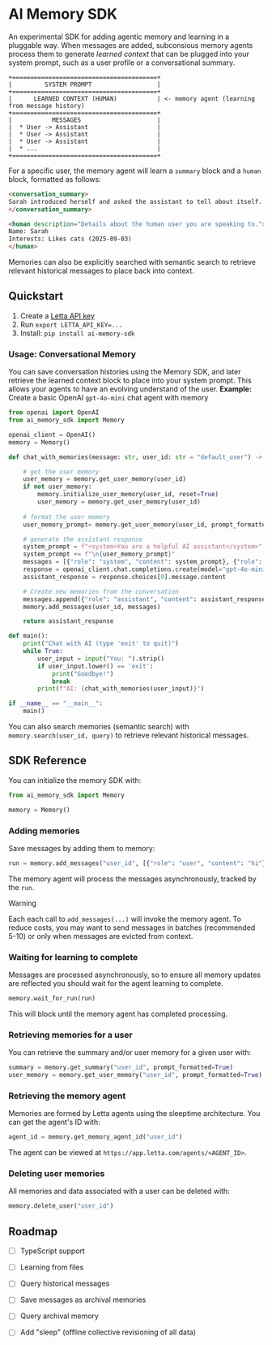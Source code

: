# AI Memory SDK 
An experimental SDK for adding agentic memory and learning in a pluggable way. When messages are added, subconsious memory agents process them to generate *learned context* that can be plugged into your system prompt, such as a user profile or a conversational summary. 
```
+========================================+
|         SYSTEM PROMPT                  |
+========================================+
|      LEARNED CONTEXT (HUMAN)           | <- memory agent (learning from message history)
+========================================+
|           MESSAGES                     |
|  * User -> Assistant                   |
|  * User -> Assistant                   |
|  * User -> Assistant                   |
|  * ...                                 |
+========================================+
```
For a specific user, the memory agent will learn a `summary` block and a `human` block, formatted as follows:
```html
<conversation_summary>
Sarah introduced herself and asked the assistant to tell about itself. The assistant provided a brief self-description and offered further help.
</conversation_summary>

<human description="Details about the human user you are speaking to.">
Name: Sarah
Interests: Likes cats (2025-09-03)
</human>
```
Memories can also be explicitly searched with semantic search to retrieve relevant historical messages to place back into context. 

## Quickstart 
1. Create a [Letta API key](https://app.letta.com/api-keys)
2. Run `export LETTA_API_KEY=...`
3. Install: `pip install ai-memory-sdk`

### Usage: Conversational Memory 
You can save conversation histories using the Memory SDK, and later retrieve the learned context block to place into your system prompt. This allows your agents to have an evolving understand of the user. 
**Example:** Create a basic OpenAI `gpt-4o-mini` chat agent with memory 
```python
from openai import OpenAI
from ai_memory_sdk import Memory

openai_client = OpenAI()
memory = Memory()

def chat_with_memories(message: str, user_id: str = "default_user") -> str:

    # get the user memory 
    user_memory = memory.get_user_memory(user_id)
    if not user_memory:
        memory.initialize_user_memory(user_id, reset=True)
        user_memory = memory.get_user_memory(user_id)
    
    # format the user memory 
    user_memory_prompt= memory.get_user_memory(user_id, prompt_formatted=True)

    # generate the assistant response
    system_prompt = f"<system>You are a helpful AI assistant</system>"
    system_prompt += f"\n{user_memory_prompt}"
    messages = [{"role": "system", "content": system_prompt}, {"role": "user", "content": message}]
    response = openai_client.chat.completions.create(model="gpt-4o-mini", messages=messages)
    assistant_response = response.choices[0].message.content

    # Create new memories from the conversation
    messages.append({"role": "assistant", "content": assistant_response})
    memory.add_messages(user_id, messages)

    return assistant_response

def main():
    print("Chat with AI (type 'exit' to quit)")
    while True:
        user_input = input("You: ").strip()
        if user_input.lower() == 'exit':
            print("Goodbye!")
            break
        print(f"AI: {chat_with_memories(user_input)}")

if __name__ == "__main__":
    main()
```
You can also search memories (semantic search) with `memory.search(user_id, query)` to retrieve relevant historical messages.

## SDK Reference
You can initialize the memory SDK with:
```python
from ai_memory_sdk import Memory

memory = Memory()
```

### Adding memories 
Save messages by adding them to memory: 
```python
run = memory.add_messages("user_id", [{"role": "user", "content": "hi"}])
```
The memory agent will process the messages asynchronously, tracked by the `run`. 
> [!WARNING]
> Each each call to `add_messages(...)` will invoke the memory agent. To reduce costs, you may want to send messages in batches (recommended 5-10) or only when messages are evicted from context. 

### Waiting for learning to complete
Messages are processed asynchronously, so to ensure all memory updates are reflected you should wait for the agent learning to complete.
```python
memory.wait_for_run(run)
```
This will block until the memory agent has completed processing. 

### Retrieving memories for a user
You can retrieve the summary and/or user memory for a given user with: 
```python
summary = memory.get_summary("user_id", prompt_formatted=True)
user_memory = memory.get_user_memory("user_id", prompt_formatted=True)
```

### Retrieving the memory agent 
Memories are formed by Letta agents using the sleeptime architecture. You can get the agent's ID with: 
```python
agent_id = memory.get_memory_agent_id("user_id")
```
The agent can be viewed at `https://app.letta.com/agents/<AGENT_ID>`. 

### Deleting user memories 
All memories and data associated with a user can be deleted with: 
```python
memory.delete_user("user_id")
```


## Roadmap 
- [ ] TypeScript support 
- [ ] Learning from files
- [ ] Query historical messages 
- [ ] Save messages as archival memories
- [ ] Query archival memory
- [ ] Add "sleep" (offline collective revisioning of all data)  

